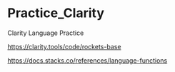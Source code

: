 # Practice_Clarity
Clarity Language Practice




https://clarity.tools/code/rockets-base

https://docs.stacks.co/references/language-functions

